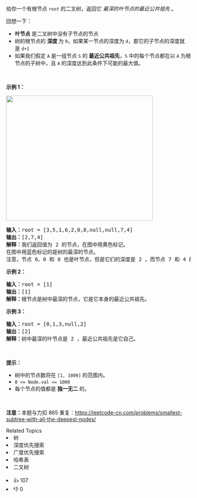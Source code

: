 <p>给你一个有根节点<meta charset="UTF-8" />&nbsp;<code>root</code>&nbsp;的二叉树，返回它&nbsp;<em>最深的叶节点的最近公共祖先</em>&nbsp;。</p>

<p>回想一下：</p>

<ul>
	<li><strong>叶节点</strong> 是二叉树中没有子节点的节点</li>
	<li>树的根节点的&nbsp;<strong>深度&nbsp;</strong>为&nbsp;<code>0</code>，如果某一节点的深度为&nbsp;<code>d</code>，那它的子节点的深度就是&nbsp;<code>d+1</code></li>
	<li>如果我们假定 <code>A</code> 是一组节点&nbsp;<code>S</code>&nbsp;的 <strong>最近公共祖先</strong>，<code>S</code>&nbsp;中的每个节点都在以 <code>A</code> 为根节点的子树中，且 <code>A</code>&nbsp;的深度达到此条件下可能的最大值。</li>
</ul>

<p>&nbsp;</p>

<p><strong>示例 1：</strong></p>
<img alt="" src="https://s3-lc-upload.s3.amazonaws.com/uploads/2018/07/01/sketch1.png" style="height: 340px; width: 400px;" />
<pre>
<strong>输入：</strong>root = [3,5,1,6,2,0,8,null,null,7,4]
<strong>输出：</strong>[2,7,4]
<strong>解释：</strong>我们返回值为 2 的节点，在图中用黄色标记。
在图中用蓝色标记的是树的最深的节点。
注意，节点 6、0 和 8 也是叶节点，但是它们的深度是 2 ，而节点 7 和 4 的深度是 3 。
</pre>

<p><strong>示例 2：</strong></p>

<pre>
<strong>输入：</strong>root = [1]
<strong>输出：</strong>[1]
<strong>解释：</strong>根节点是树中最深的节点，它是它本身的最近公共祖先。
</pre>

<p><strong>示例 3：</strong></p>

<pre>
<strong>输入：</strong>root = [0,1,3,null,2]
<strong>输出：</strong>[2]
<strong>解释：</strong>树中最深的叶节点是 2 ，最近公共祖先是它自己。</pre>

<p>&nbsp;</p>

<p><strong>提示：</strong></p>

<ul>
	<li>树中的节点数将在<meta charset="UTF-8" />&nbsp;<code>[1, 1000]</code>&nbsp;的范围内。</li>
	<li><code>0 &lt;= Node.val &lt;= 1000</code></li>
	<li>每个节点的值都是&nbsp;<strong>独一无二</strong>&nbsp;的。</li>
</ul>

<p>&nbsp;</p>

<p><strong>注意：</strong>本题与力扣 865 重复：<a href="https://leetcode-cn.com/problems/smallest-subtree-with-all-the-deepest-nodes/">https://leetcode-cn.com/problems/smallest-subtree-with-all-the-deepest-nodes/</a></p>
<div><div>Related Topics</div><div><li>树</li><li>深度优先搜索</li><li>广度优先搜索</li><li>哈希表</li><li>二叉树</li></div></div><br><div><li>👍 107</li><li>👎 0</li></div>